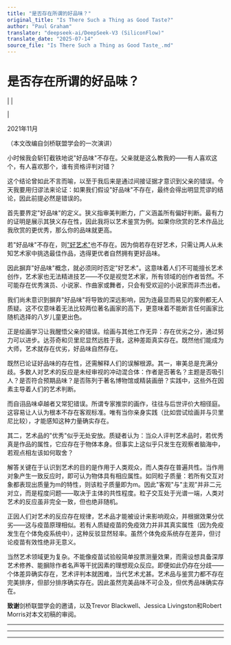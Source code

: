 ```yaml
---
title: "是否存在所谓的好品味？"
original_title: "Is There Such a Thing as Good Taste?"
author: "Paul Graham"
translator: "deepseek-ai/DeepSeek-V3 (SiliconFlow)"
translate_date: "2025-07-14"
source_file: "Is There Such a Thing as Good Taste_.md"
---
```


# 是否存在所谓的好品味？

| | [](index.html)  
  
|   
  
2021年11月  
  
（本文改编自剑桥联盟学会的一次演讲）  
  
小时候我会斩钉截铁地说"好品味"不存在。父亲就是这么教我的——有人喜欢这个，有人喜欢那个，谁有资格评判对错？  
  
这个结论曾如此不言而喻，以至于我后来是通过间接证据才意识到父亲的错误。今天我要用归谬法来论证：如果我们假设"好品味"不存在，最终会得出明显荒谬的结论，因此前提必然是错误的。  
  
首先要界定"好品味"的定义。狭义指审美判断力，广义涵盖所有偏好判断。最有力的证明是展示其狭义存在性，因此我将以艺术鉴赏为例。如果你欣赏的艺术作品比我欣赏的更优秀，那么你的品味就更高。  
  
若"好品味"不存在，则["好艺术"](goodart.html)也不存在。因为倘若存在好艺术，只需让两人从未知艺术家中挑选最佳作品，选得更优者自然拥有更好品味。  
  
因此摒弃"好品味"概念，就必须同时否定"好艺术"。这意味着人们不可能擅长艺术创作，艺术家也无法精进技艺——不仅是视觉艺术家，所有领域的创作者皆然。不可能存在优秀演员、小说家、作曲家或舞者，只会有受欢迎的小说家而非杰出者。  
  
我们尚未意识到摒弃"好品味"将导致的深远影响，因为连最显而易见的案例都无人质疑。这不仅意味着无法比较两位著名画家的高下，更意味着不能断言任何画家比随机选择的八岁儿童更出色。  
  
正是绘画学习让我醒悟父亲的错误。绘画与其他工作无异：存在优劣之分，通过努力可以进步。达芬奇和贝里尼显然远胜于我，这种差距真实存在。既然他们能成为大师，艺术就存在优劣，好品味自然存在。  
  
既然已论证好品味的存在性，还需解释人们的误解根源。其一，审美总是充满分歧。多数人对艺术的反应是未经审视的冲动混合体：作者是否著名？主题是否吸引人？是否符合预期品味？是否陈列于著名博物馆或精装画册？实践中，这些外在因素主导着人们的艺术判断。  
  
而自诩品味卓越者又常犯错误。所谓专家推崇的画作，往往与后世评价大相径庭。这容易让人认为根本不存在客观标准。唯有当你亲身实践（比如尝试绘画并与贝里尼比较），才能感知这种力量确实存在。  
  
其二，艺术品的"优秀"似乎无处安放。质疑者认为：当众人评判艺术品时，若优秀真是作品的属性，它应存在于物体本身。但事实上这似乎只发生在观察者脑海中，若观点相左该如何取舍？  
  
解答关键在于认识到艺术的目的是作用于人类观众，而人类存在普遍共性。当作用对象产生一致反应时，即可认为物体具有相应属性。如同粒子质量：若所有交互对象都表现出质量为m的特性，则该粒子质量即为m。因此"客观"与"主观"并非二元对立，而是程度问题——取决于主体的共性程度。粒子交互处于光谱一端，人类对艺术的反应虽非完全一致，但也绝非随机。  
  
正因人们对艺术的反应存在规律，艺术品才能被设计来影响观众，并根据效果分优劣——这与疫苗原理相似。若有人质疑疫苗的免疫效力并非其真实属性（因为免疫发生在个体免疫系统中），这种反驳显然轻率。虽然个体免疫系统存在差异，但讨论疫苗有效性绝非无意义。  
  
当然艺术领域更为复杂。不能像疫苗试验般简单投票测量效果，而需设想具备深厚艺术修养、能摒除作者名声等干扰因素的理想观众反应。即便如此仍存在分歧——个体差异确实存在，艺术评判本就困难，当代艺术尤甚。艺术品与鉴赏力都不存在完美排序，但部分排序确实存在。因此虽然完美品味不可企及，但优秀品味确实存在。  
  
  
  
**致谢**剑桥联盟学会的邀请，以及Trevor Blackwell、Jessica Livingston和Robert Morris对本文初稿的审阅。  
  
---

***  
  
---